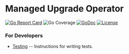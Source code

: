 # Managed Upgrade Operator

[![Go Report Card](https://goreportcard.com/badge/github.com/openshift/managed-upgrade-operator)](https://goreportcard.com/report/github.com/openshift/managed-upgrade-operator)
![Go Coverage](./coverage_badge.png)
[![GoDoc](https://godoc.org/github.com/openshift/managed-upgrade-operator?status.svg)](https://pkg.go.dev/mod/github.com/openshift/managed-upgrade-operator)
[![License](https://img.shields.io/:license-apache-blue.svg)](http://www.apache.org/licenses/LICENSE-2.0.html)

### For Developers

* [Testing](./docs/testing.md) -- Instructions for writing tests.
